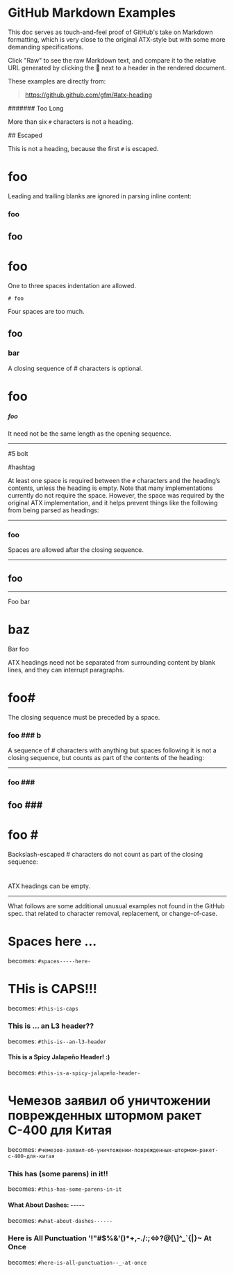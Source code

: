 # GitHub Markdown Examples

This doc serves as touch-and-feel proof of GitHub's take on Markdown formatting, which is very close to the original ATX-style but with some more demanding specifications.

Click "Raw" to see the raw Markdown text, and compare it to the relative URL generated by clicking the 🔗 next to a header in the rendered document.

These examples are directly from:

> https://github.github.com/gfm/#atx-heading

####### Too Long

More than six `#` characters is not a heading.

\## Escaped

This is not a heading, because the first `#` is escaped.

#                  foo      #

Leading and trailing blanks are ignored in parsing inline content:

 ### foo
  ## foo
   # foo

One to three spaces indentation are allowed.

    # foo

Four spaces are too much.

## foo ##
  ###   bar    ###

A closing sequence of # characters is optional.

# foo ##################################
##### foo ##

It need not be the same length as the opening sequence.

----

#5 bolt

#hashtag

At least one space is required between the `#` characters and the heading’s contents, unless the heading is empty. Note that many implementations currently do not require the space. However, the space was required by the original ATX implementation, and it helps prevent things like the following from being parsed as headings:

----

### foo ###       

Spaces are allowed after the closing sequence.

****
## foo
****

Foo bar
# baz
Bar foo

ATX headings need not be separated from surrounding content by blank lines, and they can interrupt paragraphs.

# foo#

The closing sequence must be preceded by a space.

### foo ### b

A sequence of # characters with anything but spaces following it is not a closing sequence, but counts as part of the contents of the heading:

----

### foo \###
## foo #\##
# foo \#

Backslash-escaped # characters do not count as part of the closing sequence:

## 
#
### ###

ATX headings can be empty.

----

What follows are some additional unusual examples not found in the GitHub spec. that related to character removal, replacement, or change-of-case.

#   Spaces     here ...     

becomes: `#spaces-----here-`

# THis is CAPS!!!

becomes: `#this-is-caps`

### This is ... an L3 header??

becomes: `#this-is--an-l3-header`

#### This is a Spicy Jalapeño Header! :)

becomes: `#this-is-a-spicy-jalapeño-header-`

# Чемезов заявил об уничтожении поврежденных штормом ракет С-400 для Китая

becomes: `#чемезов-заявил-об-уничтожении-поврежденных-штормом-ракет-с-400-для-китая`

### This has (some parens) in it!!

becomes: `#this-has-some-parens-in-it`

#### What About Dashes: -----  ##

becomes: `#what-about-dashes------`

### Here is All Punctuation \'!\"\#$%&\'()\*+,-./:;<=>?@[\\]^\_\`{|}~ At Once

becomes: `#here-is-all-punctuation--_-at-once`
